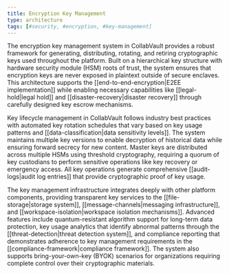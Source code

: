 ```yaml
---
title: Encryption Key Management
type: architecture
tags: [#security, #encryption, #key-management]
---
```


The encryption key management system in CollabVault provides a robust framework for generating, distributing, rotating, and retiring cryptographic keys used throughout the platform. Built on a hierarchical key structure with hardware security module (HSM) roots of trust, the system ensures that encryption keys are never exposed in plaintext outside of secure enclaves. This architecture supports the [[end-to-end-encryption|E2EE implementation]] while enabling necessary capabilities like [[legal-hold|legal hold]] and [[disaster-recovery|disaster recovery]] through carefully designed key escrow mechanisms.

Key lifecycle management in CollabVault follows industry best practices with automated key rotation schedules that vary based on key usage patterns and [[data-classification|data sensitivity levels]]. The system maintains multiple key versions to enable decryption of historical data while ensuring forward secrecy for new content. Master keys are distributed across multiple HSMs using threshold cryptography, requiring a quorum of key custodians to perform sensitive operations like key recovery or emergency access. All key operations generate comprehensive [[audit-logs|audit log entries]] that provide cryptographic proof of key usage.

The key management infrastructure integrates deeply with other platform components, providing transparent key services to the [[file-storage|storage system]], [[message-channels|messaging infrastructure]], and [[workspace-isolation|workspace isolation mechanisms]]. Advanced features include quantum-resistant algorithm support for long-term data protection, key usage analytics that identify abnormal patterns through the [[threat-detection|threat detection system]], and compliance reporting that demonstrates adherence to key management requirements in the [[compliance-framework|compliance framework]]. The system also supports bring-your-own-key (BYOK) scenarios for organizations requiring complete control over their cryptographic materials.